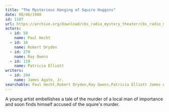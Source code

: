 ```yaml
---
title: "The Mysterious Hanging of Squire Huggins"
date: 08/06/1980
id: 1107
url: https://archive.org/download/cbs_radio_mystery_theater/cbs_radio_mystery_theater-1101-1150.zip/cbs_radio_mystery_theater-1101-1150%2Fcbsrmt_1107_the_mysterious_hanging_of_squire_huggins.mp3
actors:  
  - id: 58
    name: Paul Hecht  
  - id: 16
    name: Robert Dryden  
  - id: 279
    name: Ray Owens  
  - id: 119
    name: Patricia Elliott
writers:  
  - id: 294
    name: James Agate, Jr.
searchable: Paul Hecht,Robert Dryden,Ray Owens,Patricia Elliott James Agate, Jr.
---
```

A young artist embellishes a tale of the murder of a local man of importance and soon finds himself accused of the squire's murder.